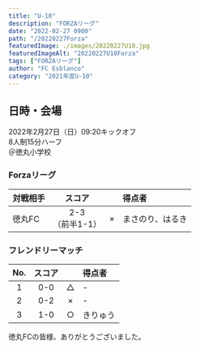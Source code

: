 ```yaml
---
title: "U-10"
description: "FORZAリーグ"
date: "2022-02-27 0900"
path: "/20220227Forza"
featuredImage: ./images/20220227U10.jpg
featuredImageAlt: "20220227U10Forza"
tags: ["FORZAリーグ"]
author: "FC Esblanco"
category: "2021年度U-10"
---
```


## 日時・会場

2022年2月27日（日）09:20キックオフ  
8人制15分ハーフ  
＠徳丸小学校

### Forzaリーグ

| 対戦相手| スコア |   | 得点者  |
|:----|:------:|:-:|:--------|
| 徳丸FC| 2-3<br>（前半1-1） | × |まさのり、はるき|

### フレンドリーマッチ

| No.| スコア |   | 得点者  |
|:--:|:------:|:-:|:--------|
| 1  | 0-0 | △ |-   |
| 2  | 0-2 | × |-   |
| 3  | 1-0 | ○ |きりゅう   |

徳丸FCの皆様、ありがとうございました。
